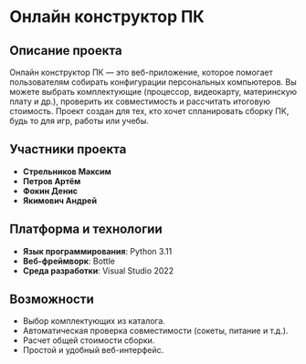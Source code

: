 # Онлайн конструктор ПК

## Описание проекта
Онлайн конструктор ПК — это веб-приложение, которое помогает пользователям собирать конфигурации персональных компьютеров. Вы можете выбрать комплектующие (процессор, видеокарту, материнскую плату и др.), проверить их совместимость и рассчитать итоговую стоимость. Проект создан для тех, кто хочет спланировать сборку ПК, будь то для игр, работы или учебы.

## Участники проекта
- **Стрельников Максим**
- **Петров Артём**
- **Фокин Денис**
- **Якимович Андрей**

## Платформа и технологии
- **Язык программирования**: Python 3.11
- **Веб-фреймворк**: Bottle
- **Среда разработки**: Visual Studio 2022

## Возможности
- Выбор комплектующих из каталога.
- Автоматическая проверка совместимости (сокеты, питание и т.д.).
- Расчет общей стоимости сборки.
- Простой и удобный веб-интерфейс.
